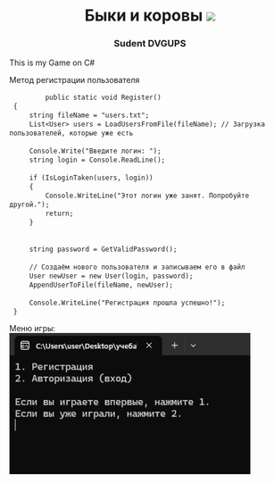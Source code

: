 <h1 align="center">Быки и коровы
<img src="https://i.pinimg.com/originals/12/ce/65/12ce65bc6c2b201d68c29822ecbd186c.gif" height="32"/></h1>
<h3 align="center">Sudent DVGUPS</h3>

This is my Game on C#


Метод регистрации пользователя
```
         public static void Register()
 {
     string fileName = "users.txt"; 
     List<User> users = LoadUsersFromFile(fileName); // Загрузка пользователей, которые уже есть

     Console.Write("Введите логин: ");
     string login = Console.ReadLine();

     if (IsLoginTaken(users, login))
     {
         Console.WriteLine("Этот логин уже занят. Попробуйте другой.");
         return;
     }

     
     string password = GetValidPassword();

     // Создаём нового пользователя и записываем его в файл
     User newUser = new User(login, password);
     AppendUserToFile(fileName, newUser);

     Console.WriteLine("Регистрация прошла успешно!");
 }
```
Меню игры: <br />
![alt text](imageMenu.png)
